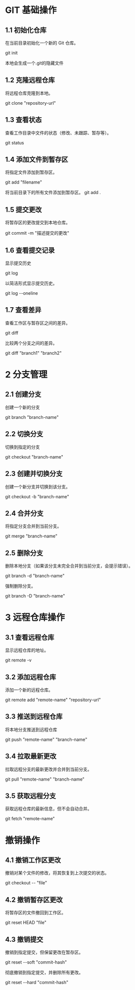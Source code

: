# GIT 基础操作
## 1.1 初始化仓库
在当前目录初始化一个新的 Git 仓库。

git init

本地会生成一个.git的隐藏文件
## 1.2 克隆远程仓库
将远程仓库克隆到本地。

git clone "repository-url"
## 1.3 查看状态
查看工作目录中文件的状态（修改、未跟踪、暂存等）。

git status
## 1.4 添加文件到暂存区
将指定文件添加到暂存区。

git add "filename"

将当前目录下的所有文件添加到暂存区。
git add .
## 1.5 提交更改
将暂存区的更改提交到本地仓库。

git commit -m "描述提交的更改"
## 1.6 查看提交记录
显示提交历史

git log

以简洁形式显示提交历史。

git log --oneline
## 1.7 查看差异
查看工作区与暂存区之间的差异。

git diff

比较两个分支之间的差异。

git diff "branch1" "branch2"

# 2 分支管理
## 2.1 创建分支
创建一个新的分支

git branch "branch-name"
## 2.2 切换分支
切换到指定的分支

git checkout "branch-name"

## 2.3 创建并切换分支
创建一个新分支并切换到该分支。

git checkout -b "branch-name"

## 2.4 合并分支
将指定分支合并到当前分支。

git merge "branch-name"
## 2.5 删除分支
删除本地分支（如果该分支未完全合并到当前分支，会提示错误）。

git branch -d "branch-name"

强制删除分支。

git branch -D "branch-name"
# 3 远程仓库操作
## 3.1 查看远程仓库
显示远程仓库的地址。

git remote -v
## 3.2 添加远程仓库
添加一个新的远程仓库。

git remote add "remote-name" "repository-url"
## 3.3 推送到远程仓库
将本地分支推送到远程仓库

git push "remote-name" "branch-name"
## 3.4 拉取最新更改
拉取远程分支的最新更改并合并到当前分支。

git pull "remote-name" "branch-name"
## 3.5 获取远程分支
获取远程仓库的最新信息，但不会自动合并。

git fetch "remote-name"
# 撤销操作
## 4.1 撤销工作区更改
撤销对某个文件的修改，将其恢复到上次提交的状态。

git checkout -- "file"
## 4.2 撤销暂存区更改
将暂存区的文件撤回到工作区。

git reset HEAD "file"
## 4.3 撤销提交
撤销到指定提交，但保留更改在暂存区。

git reset --soft "commit-hash"

彻底撤销到指定提交，并删除所有更改。

git reset --hard "commit-hash"